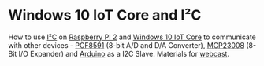# Windows 10 IoT Core and I²C
How to use [I²C](https://en.wikipedia.org/wiki/I%C2%B2C) on [Raspberry PI 2](https://www.raspberrypi.org/products/raspberry-pi-2-model-b/) and [Windows 10 IoT Core](https://dev.windows.com/en-us/iot) to communicate with other devices - [PCF8591](http://www.nxp.com/documents/data_sheet/PCF8591.pdf) (8-bit A/D and D/A Converter), [MCP23008](http://ww1.microchip.com/downloads/en/DeviceDoc/21919e.pdf) (8-Bit I/O Expander) and [Arduino](https://www.arduino.cc/en/Main/arduinoBoardUno) as a I2C Slave.
Materials for [webcast](https://channel9.msdn.com/Series/Raspberry-PI-2-i-Windows-10-IoT-Core--jak-zacz/14-Raspberry-PI-i-I2C--czyli-jak-podczy-acuch-urzdze-do-RPI-uywajc-szyny-I2C-Na-przykadzie-Arduino-P). 
